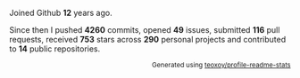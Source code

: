 Joined Github **12** years ago.

Since then I pushed **4260** commits, opened **49** issues, submitted **116** pull requests, received **753** stars across **290** personal projects and contributed to **14** public repositories.

<p align="right"><sub>Generated using <a href="https://github.com/marketplace/actions/profile-readme-stats">teoxoy/profile-readme-stats</a></sub></p>

